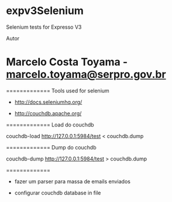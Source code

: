 expv3Selenium
=============

Selenium tests for Expresso V3

Autor 
# Marcelo Costa Toyama - marcelo.toyama@serpro.gov.br

=============
Tools used for selenium

* http://docs.seleniumhq.org/

* http://couchdb.apache.org/

=============
Load do couchdb

couchdb-load http://127.0.0.1:5984/test < couchdb.dump

=============
Dump do couchdb

couchdb-dump http://127.0.0.1:5984/test > couchdb.dump

=============

- fazer um parser para massa de emails enviados

- configurar couchdb database in file
